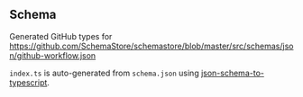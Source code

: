 ## Schema

Generated GitHub types for https://github.com/SchemaStore/schemastore/blob/master/src/schemas/json/github-workflow.json

`index.ts` is auto-generated from `schema.json` using [json-schema-to-typescript](https://www.npmjs.com/package/json-schema-to-typescript).
